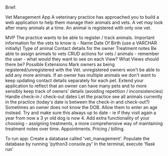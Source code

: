 Brief: 

Vet Management App
A veterinary practice has approached you to build a web application to help them manage their animals and vets. A vet may look after many animals at a time. An animal is registered with only one vet.

MVP
The practice wants to be able to register / track animals. Important information for the vets to know is -
Name
Date Of Birth (use a VARCHAR initially)
Type of animal
Contact details for the owner
Treatment notes
Be able to assign animals to vets
CRUD actions for vets / animals - remember the user - what would they want to see on each View? What Views should there be?
Possible Extensions
Mark owners as being registered/unregistered with the Vet. unregistered owners won't be able to add any more animals.
If an owner has multiple animals we don't want to keep updating contact details separately for each pet. Extend your application to reflect that an owner can have many pets and to more sensibly keep track of owners' details (avoiding repetition / inconsistencies)
Handle check-in / check-out dates
Let the practice see all animals currently in the practice (today's date is between the check-in and check-out?)
Sometimes an owner does not know the DOB. Allow them to enter an age instead. Try and make sure this always up to date - ie if they visit again a year from now a 3 yr old dog is now 4.
Add extra functionality of your choosing - assigning treatments, a more comprehensive way of maintaining treatment notes over time. Appointments. Pricing / billing.

To run app:
Create a database called 'vet_management'. 
Populate the database by running 'python3 console.py'
In the terminal, execute 'flask run'

